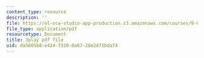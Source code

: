 ```yaml
---
content_type: resource
description: ''
file: https://ol-ocw-studio-app-production.s3.amazonaws.com/courses/8-06-quantum-physics-iii-spring-2018/da5605b8e42473108a6728e2471bdaf4_0AM6arPSszI.pdf
file_type: application/pdf
resourcetype: Document
title: 3play pdf file
uid: da5605b8-e424-7310-8a67-28e2471bdaf4
---
```

